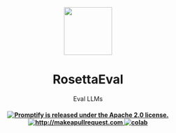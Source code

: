 <div align="center">
<img width="110px" src="https://raw.githubusercontent.com/promptslab/RosettaEval/main/assets/eval.png">
<h1>RosettaEval</h1></div>
<!-- 
<h2 align="center">RosettaEval</h2> -->

<p align="center">
  <p align="center">Eval LLMs
</p>
</p>

 <h4 align="center">
  <a href="https://github.com/">
    <img src="https://img.shields.io/badge/License-Apache_2.0-blue.svg" alt="Promptify is released under the Apache 2.0 license." />
  </a>
  <a href="http://makeapullrequest.com">
    <img src="https://img.shields.io/badge/PRs-welcome-brightgreen.svg?style=flat-square" alt="http://makeapullrequest.com" />
  </a>
  <a href="#">
    <img src="https://colab.research.google.com/assets/colab-badge.svg" alt="colab" />
  </a>
</h4>
